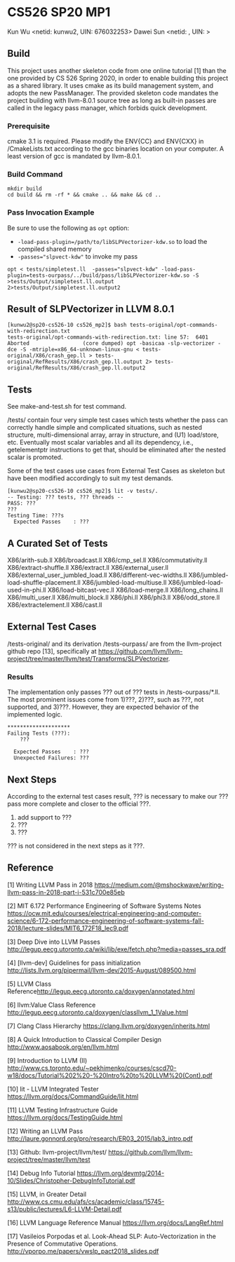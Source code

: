 
# CS526 SP20 MP1
Kun Wu \<netid: kunwu2, UIN: 676032253\>
Dawei Sun \<netid: , UIN: \>
## Build
This project uses another skeleton code from one online tutorial \[1\] than the one provided by CS 526 Spring 2020, in order to enable building this project as a shared library. It uses cmake as its build management system, and adopts the new PassManager. The provided skeleton code mandates the project building with llvm-8.0.1 source tree as long as built-in passes are called in the legacy pass manager, which forbids quick development.

### Prerequisite
cmake 3.1 is required. Please modify the ENV{CC} and ENV{CXX} in /CmakeLists.txt according to the gcc binaries location on your computer. A least version of gcc is mandated by llvm-8.0.1.

### Build Command
```
mkdir build
cd build && rm -rf * && cmake .. && make && cd ..
```

### Pass Invocation Example
Be sure to use the following as `opt` option:

- `-load-pass-plugin=/path/to/libSLPVectorizer-kdw.so` to load the compiled shared memory
- `-passes="slpvect-kdw"` to invoke my pass

```
opt < tests/simpletest.ll  -passes="slpvect-kdw" -load-pass-plugin=tests-ourpass/../build/pass/libSLPVectorizer-kdw.so -S >tests/Output/simpletest.ll.output 2>tests/Output/simpletest.ll.output2
```

## Result of SLPVectorizer in LLVM 8.0.1
```
[kunwu2@sp20-cs526-10 cs526_mp2]$ bash tests-original/opt-commands-with-redirection.txt 
tests-original/opt-commands-with-redirection.txt: line 57:  6401 Aborted                 (core dumped) opt -basicaa -slp-vectorizer -dce -S -mtriple=x86_64-unknown-linux-gnu < tests-original/X86/crash_gep.ll > tests-original/RefResults/X86/crash_gep.ll.output 2> tests-original/RefResults/X86/crash_gep.ll.output2
```

## Tests
See make-and-test.sh for test command.

/tests/ contain four very simple test cases which tests whether the pass can correctly handle simple and complicated situations, such as nested structure, multi-dimensional array, array in structure, and (U1) load/store, etc. Eventually most scalar variables and all its dependency, i.e., getelementptr instructions to get that, should be eliminated after the nested scalar is promoted. 

Some of the test cases use cases from External Test Cases as skeleton but have been modified accordingly to suit my test demands.

```
[kunwu2@sp20-cs526-10 cs526_mp2]$ lit -v tests/.
-- Testing: ??? tests, ??? threads --
PASS: ???
???
Testing Time: ???s
  Expected Passes    : ???
```

## A Curated Set of Tests
X86/arith-sub.ll
X86/broadcast.ll
X86/cmp_sel.ll
X86/commutativity.ll
X86/extract-shuffle.ll
X86/extract.ll
X86/external_user.ll
X86/external_user_jumbled_load.ll
X86/different-vec-widths.ll
X86/jumbled-load-shuffle-placement.ll
X86/jumbled-load-multiuse.ll
X86/jumbled-load-used-in-phi.ll
X86/load-bitcast-vec.ll
X86/load-merge.ll
X86/long_chains.ll
X86/multi_user.ll
X86/multi_block.ll
X86/phi.ll
X86/phi3.ll
X86/odd_store.ll
X86/extractelement.ll
X86/cast.ll

## External Test Cases
/tests-original/ and its derivation /tests-ourpass/ are from the llvm-project github repo \[13\], specifically at <https://github.com/llvm/llvm-project/tree/master/llvm/test/Transforms/SLPVectorizer>.

### Results
The implementation only passes ??? out of ??? tests in /tests-ourpass/*.ll. The most prominent issues come from 1)???, 2)???, such as ???, not supported, and 3)???. However, they are expected behavior of the implemented logic.

```
********************
Failing Tests (???):
    ???

  Expected Passes    : ???
  Unexpected Failures: ???
  ```

## Next Steps
According to the external test cases result, ??? is necessary to make our ??? pass more complete and closer to the official ???.

1) add support to ???
2) ???
3) ???

??? is not considered in the next steps as it ???.

## Reference
\[1\] Writing LLVM Pass in 2018 <https://medium.com/@mshockwave/writing-llvm-pass-in-2018-part-i-531c700e85eb> 

\[2\] MIT 6.172 Performance Engineering of Software Systems Notes <https://ocw.mit.edu/courses/electrical-engineering-and-computer-science/6-172-performance-engineering-of-software-systems-fall-2018/lecture-slides/MIT6_172F18_lec9.pdf> 

\[3\] Deep Dive into LLVM Passes <http://legup.eecg.utoronto.ca/wiki/lib/exe/fetch.php?media=passes_sra.pdf> 

\[4\] \[llvm-dev\] Guidelines for pass initialization <http://lists.llvm.org/pipermail/llvm-dev/2015-August/089500.html> 

\[5\] LLVM Class Reference<http://legup.eecg.utoronto.ca/doxygen/annotated.html> 

\[6\] llvm:Value Class Reference <http://legup.eecg.utoronto.ca/doxygen/classllvm_1_1Value.html> 

\[7\] Clang Class Hierarchy <https://clang.llvm.org/doxygen/inherits.html> 

\[8\] A Quick Introduction to Classical Compiler Design <http://www.aosabook.org/en/llvm.html> 

\[9\] Introduction to LLVM (II) <http://www.cs.toronto.edu/~pekhimenko/courses/cscd70-w18/docs/Tutorial%202%20-%20Intro%20to%20LLVM%20(Cont).pdf>

\[10\] lit - LLVM Integrated Tester <https://llvm.org/docs/CommandGuide/lit.html>

\[11\] LLVM Testing Infrastructure Guide <https://llvm.org/docs/TestingGuide.html>

\[12\] Writing an LLVM Pass <http://laure.gonnord.org/pro/research/ER03_2015/lab3_intro.pdf>

\[13\] Github: llvm-project/llvm/test/ <https://github.com/llvm/llvm-project/tree/master/llvm/test>

\[14\] Debug Info Tutorial <https://llvm.org/devmtg/2014-10/Slides/Christopher-DebugInfoTutorial.pdf>

\[15\] LLVM, in Greater Detail <http://www.cs.cmu.edu/afs/cs/academic/class/15745-s13/public/lectures/L6-LLVM-Detail.pdf>

\[16\] LLVM Language Reference Manual <https://llvm.org/docs/LangRef.html>

\[17\] Vasileios Porpodas et al. Look-Ahead SLP: Auto-Vectorization in the Presence of Commutative Operations.  <http://vporpo.me/papers/vwslp_pact2018_slides.pdf>